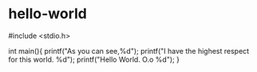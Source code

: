 # hello-world
#include <stdio.h>

int main(){
  printf("As you can see,%d");
  printf("I have the highest respect for this world. %d");
  printf("Hello World. O.o %d");
}

